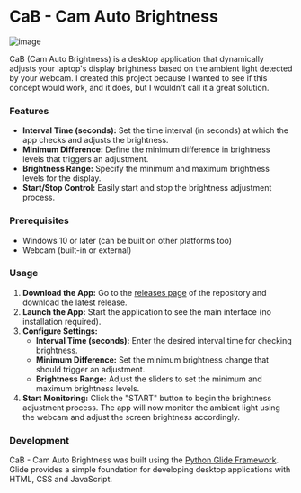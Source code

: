 # CaB - Cam Auto Brightness

![image](https://github.com/StormTersteeg/cam-auto-brightness/assets/42808385/acb6f62b-35fd-489d-9c09-8359bf73cc4b)

CaB (Cam Auto Brightness) is a desktop application that dynamically adjusts your laptop's display brightness based on the ambient light detected by your webcam.
I created this project because I wanted to see if this concept would work, and it does, but I wouldn't call it a great solution.

### Features

- **Interval Time (seconds):** Set the time interval (in seconds) at which the app checks and adjusts the brightness.
- **Minimum Difference:** Define the minimum difference in brightness levels that triggers an adjustment.
- **Brightness Range:** Specify the minimum and maximum brightness levels for the display.
- **Start/Stop Control:** Easily start and stop the brightness adjustment process.

### Prerequisites

- Windows 10 or later (can be built on other platforms too)
- Webcam (built-in or external)

### Usage

1. **Download the App:**
   Go to the [releases page](https://github.com/StormTersteeg/cam-auto-brightness/releases) of the repository and download the latest release.
2. **Launch the App:**
   Start the application to see the main interface (no installation required).
3. **Configure Settings:**
   - **Interval Time (seconds):** Enter the desired interval time for checking brightness.
   - **Minimum Difference:** Set the minimum brightness change that should trigger an adjustment.
   - **Brightness Range:** Adjust the sliders to set the minimum and maximum brightness levels.
4. **Start Monitoring:**
   Click the "START" button to begin the brightness adjustment process. The app will now monitor the ambient light using the webcam and adjust the screen brightness accordingly.

### Development

CaB - Cam Auto Brightness was built using the [Python Glide Framework](https://github.com/StormTersteeg/Python-Glide-Framework).
Glide provides a simple foundation for developing desktop applications with HTML, CSS and JavaScript.
